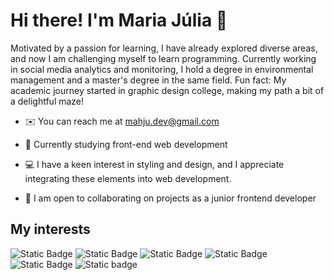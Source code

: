 # Hi there! I'm Maria Júlia 👋

Motivated by a passion for learning, I have already explored diverse areas, and now I am challenging myself to learn programming. Currently working in social media analytics and monitoring, I hold a degree in environmental management and a master's degree in the same field. Fun fact: My academic journey started in graphic design college, making my path a bit of a delightful maze! 


- ✉️ You can reach me at mahju.dev@gmail.com  

- 🚀 Currently studying front-end web development 

- 💻 I have a keen interest in styling and design, and I appreciate integrating these elements into web development.

- 🤝 I am open to collaborating on projects as a junior frontend developer


## My interests

![Static Badge](https://img.shields.io/badge/html5-%23E34F26.svg?style=for-the-badge&logo=html5&logoColor=white)
![Static Badge](https://img.shields.io/badge/css3-%231572B6.svg?style=for-the-badge&logo=css3&logoColor=white)
![Static Badge](https://img.shields.io/badge/tailwindcss-%2338B2AC.svg?style=for-the-badge&logo=tailwind-css&logoColor=white)
![Static Badge](https://img.shields.io/badge/javascript-%23323330.svg?style=for-the-badge&logo=javascript&logoColor=%23F7DF1E)
![Static Badge](https://img.shields.io/badge/-ReactJs-61DAFB?logo=react&logoColor=white&style=for-the-badge)
![Static badge](https://img.shields.io/badge/next.js-000000?style=for-the-badge&logo=nextdotjs&logoColor=white)

